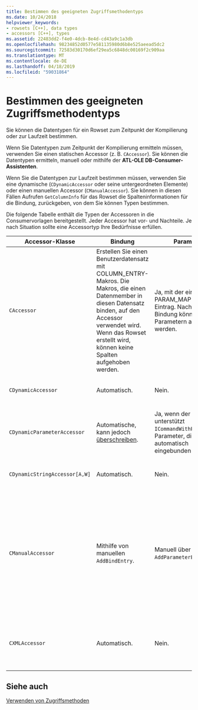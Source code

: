 ```yaml
---
title: Bestimmen des geeigneten Zugriffsmethodentyps
ms.date: 10/24/2018
helpviewer_keywords:
- rowsets [C++], data types
- accessors [C++], types
ms.assetid: 22483dd2-f4e0-4dcb-8e4d-cd43a9c1a3db
ms.openlocfilehash: 98234852d0577e581135980d6b8e525aeead5dc2
ms.sourcegitcommit: 72583d30170d6ef29ea5c6848dc00169f2c909aa
ms.translationtype: MT
ms.contentlocale: de-DE
ms.lasthandoff: 04/18/2019
ms.locfileid: "59031864"
---
```

# <a name="determining-which-type-of-accessor-to-use"></a>Bestimmen des geeigneten Zugriffsmethodentyps

Sie können die Datentypen für ein Rowset zum Zeitpunkt der Kompilierung oder zur Laufzeit bestimmen.

Wenn Sie Datentypen zum Zeitpunkt der Kompilierung ermitteln müssen, verwenden Sie einen statischen Accessor (z. B. `CAccessor`). Sie können die Datentypen ermitteln, manuell oder mithilfe der **ATL-OLE DB-Consumer-Assistenten**.

Wenn Sie die Datentypen zur Laufzeit bestimmen müssen, verwenden Sie eine dynamische (`CDynamicAccessor` oder seine untergeordneten Elemente) oder einen manuellen Accessor (`CManualAccessor`). Sie können in diesen Fällen Aufrufen `GetColumnInfo` für das Rowset die Spalteninformationen für die Bindung, zurückgeben, von dem Sie können Typen bestimmen.

Die folgende Tabelle enthält die Typen der Accessoren in die Consumervorlagen bereitgestellt. Jeder Accessor hat vor- und Nachteile. Je nach Situation sollte eine Accessortyp Ihre Bedürfnisse erfüllen.

|Accessor-Klasse|Bindung|Parameter|Kommentar|
|--------------------|-------------|---------------|-------------|
|`CAccessor`|Erstellen Sie einen Benutzerdatensatz mit COLUMN_ENTRY-Makros. Die Makros, die einen Datenmember in diesen Datensatz binden, auf den Accessor verwendet wird. Wenn das Rowset erstellt wird, können keine Spalten aufgehoben werden.|Ja, mit der eine PARAM_MAP Makro-Eintrag. Nach der Bindung können nicht Parametern aufgehoben werden.|Am schnellsten Zugriffsmethode aufgrund von wenig Code.|
|`CDynamicAccessor`|Automatisch.|Nein.|Nützlich, wenn Sie nicht, dass den Typ der Daten in einem Rowset wissen.|
|`CDynamicParameterAccessor`|Automatische, kann jedoch [überschreiben](../../data/oledb/overriding-a-dynamic-accessor.md).|Ja, wenn der Anbieter unterstützt `ICommandWithParameters`. Parameter, die automatisch eingebunden werden.|Langsamer als `CDynamicAccessor` aber hilfreich zum Aufrufen der generischer gespeicherter Prozeduren.|
|`CDynamicStringAccessor[A,W]`|Automatisch.|Nein.|Ruft Daten aus dem Datenspeicher als Zeichenfolgendaten ab.|
|`CManualAccessor`|Mithilfe von manuellen `AddBindEntry`.|Manuell über `AddParameterEntry`.|Fast; Parameter und Spalten werden nur einmal gebunden. Sie bestimmen den Typ des zu verwendenden Daten. (Finden Sie unter [DBVIEWER](https://github.com/Microsoft/VCSamples) ein Beispiel für.) Benötigt mehr Code als `CDynamicAccessor` oder `CAccessor`. Es ist eher wie OLE DB nicht direkt aufrufen.|
|`CXMLAccessor`|Automatisch.|Nein.|Ruft Daten aus dem Datenspeicher als Zeichenfolgedaten zugegriffen, und formatiert die Ausgabe als XML-Tags Daten.|

## <a name="see-also"></a>Siehe auch

[Verwenden von Zugriffsmethoden](../../data/oledb/using-accessors.md)